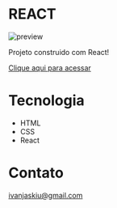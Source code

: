 # REACT

![preview](./.github/pas.pngpng)

Projeto construido com React!

[Clique aqui para acessar]()

# Tecnologia
- HTML
- CSS
- React

# Contato
ivanjaskiu@gmail.com